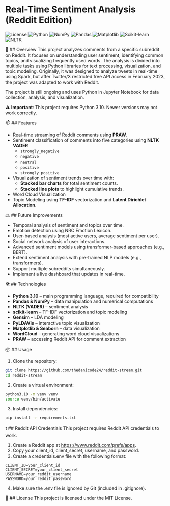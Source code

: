 # Real-Time Sentiment Analysis (Reddit Edition)

![License](https://img.shields.io/badge/license-MIT-green)
![Python](https://img.shields.io/badge/Python-3.10-blue?logo=python&logoColor=white)
![NumPy](https://img.shields.io/badge/NumPy-2.2.6-blue?logo=NumPy&logoColor=white)
![Pandas](https://img.shields.io/badge/Pandas-2.3.1-lightblue?logo=pandas&logoColor=white)
![Matplotlib](https://img.shields.io/badge/Matplotlib-3.10.5-orange?logo=matplotlib&logoColor=white)
![Scikit-learn](https://img.shields.io/badge/Scikit--learn-1.7.1-yellow?logo=scikitlearn&logoColor=black)
![NLTK](https://img.shields.io/badge/NLTK-3.9.1-lightgrey?logo=nltk&logoColor=black)

📌 ## Overview
This project analyzes comments from a specific subreddit on Reddit. It focuses on understanding user sentiment, identifying common topics, and visualizing frequently used words. The analysis is divided into multiple tasks using Python libraries for text processing, visualization, and topic modeling.
Originally, it was designed to analyze tweets in real-time using Spark, but after Twitter/X restricted free API access in February 2023, the project was adapted to work with Reddit.

The project is still ongoing and uses Python in Jupyter Notebook for data collection, analysis, and visualization.

⚠️ **Important**: This project requires Python 3.10. Newer versions may not work correctly.

📫 ## Features
- Real-time streaming of Reddit comments using **PRAW**.
- Sentiment classification of comments into five categories using **NLTK VADER**
  - `strongly_negative`
  - `negative`
  - `neutral`
  - `positive`
  - `strongly_positive`
- Visualization of sentiment trends over time with:
  - **Stacked bar charts** for total sentiment counts.
  - **Stacked line plots** to highlight cumulative trends.
- Word Cloud Visualization
- Topic Modeling using **TF-IDF** vectorization and **Latent Dirichlet Allocation**.

🔜 ## Future Improvements
- Temporal analysis of sentiment and topics over time.
- Emotion detection using NRC Emotion Lexicon.
- User-based analysis (most active users, average sentiment per user).
- Social network analysis of user interactions.
- Advanced sentiment models using transformer-based approaches (e.g., BERT).
- Extend sentiment analysis with pre-trained NLP models (e.g., transformers).
- Support multiple subreddits simultaneously.
- Implement a live dashboard that updates in real-time.

🛠 ## Technologies

- **Python 3.10** – main programming language, required for compatibility  
- **Pandas & NumPy** – data manipulation and numerical computations  
- **NLTK (VADER)** – sentiment analysis  
- **scikit-learn** – TF-IDF vectorization and topic modeling  
- **Gensim** – LDA modeling  
- **PyLDAVis** – interactive topic visualization  
- **Matplotlib & Seaborn** – data visualization  
- **WordCloud** – generating word cloud visualizations  
- **PRAW** – accessing Reddit API for comment extraction  

📦 ## Usage
1. Clone the repository:
```bash
git clone https://github.com/thedanicode24/reddit-stream.git
cd reddit-stream
```

2. Create a virtual environment:
```bash
python3.10 -m venv venv
source venv/bin/activate
```

3. Install dependencies:

```bash
pip install -r requirements.txt
```

❗️ ## Reddit API Credentials
This project requires Reddit API credentials to work.
1. Create a Reddit app at https://www.reddit.com/prefs/apps.
2. Copy your client_id, client_secret, username, and password.
3. Create a credentials.env file with the following format:
```init
CLIENT_ID=your_client_id
CLIENT_SECRET=your_client_secret
USERNAME=your_reddit_username
PASSWORD=your_reddit_password
```
4. Make sure the .env file is ignored by Git (included in .gitignore).

📜 ## License
This project is licensed under the MIT License.
